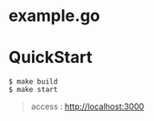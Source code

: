 # example.go

# QuickStart

```
$ make build
$ make start
```

> access : [http://localhost:3000](http://localhost:3000)
